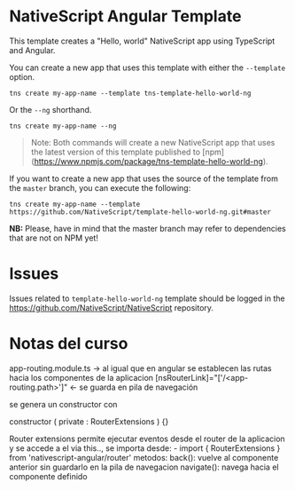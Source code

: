 # NativeScript Angular Template

This template creates a "Hello, world" NativeScript app using TypeScript and Angular.

You can create a new app that uses this template with either the `--template` option.

```
tns create my-app-name --template tns-template-hello-world-ng
```

Or the `--ng` shorthand.

```
tns create my-app-name --ng
```

> Note: Both commands will create a new NativeScript app that uses the latest version of this template published to [npm] (https://www.npmjs.com/package/tns-template-hello-world-ng).

If you want to create a new app that uses the source of the template from the `master` branch, you can execute the following:

```
tns create my-app-name --template https://github.com/NativeScript/template-hello-world-ng.git#master
```

**NB:** Please, have in mind that the master branch may refer to dependencies that are not on NPM yet!

# Issues

Issues related to `template-hello-world-ng` template should be logged in the https://github.com/NativeScript/NativeScript repository.

# Notas del curso

app-routing.module.ts -> al igual que en angular se establecen las rutas hacia los componentes de la aplicacion
[nsRouterLink]="['/<app-routing.path>']" <- se guarda en pila de navegación

se genera un constructor con 

constructor (
    private <router-var>: RouterExtensions
) {}

Router extensions permite ejecutar eventos desde el router de la aplicacion y se accede a el via this.<router-var>.<method-name>, se importa desde:
    - import { RouterExtensions } from 'nativescript-angular/router'
metodos:
    back(): vuelve al componente anterior sin guardarlo en la pila de navegacion
    navigate(<component-name>): navega hacia el componente definido
